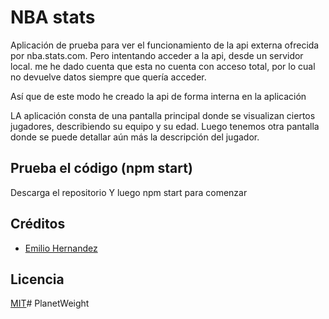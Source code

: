 # NBA stats

Aplicación de prueba para ver el funcionamiento de la api externa ofrecida por nba.stats.com.
Pero intentando acceder a la api, desde un servidor local. me he dado cuenta que esta no cuenta con acceso total, por lo cual no devuelve datos siempre que quería acceder.

Así que de este modo he creado la api de forma interna en la aplicación

LA aplicación consta de una pantalla  principal donde se visualizan ciertos jugadores, describiendo su equipo y su edad. Luego tenemos otra pantalla donde se puede detallar aún más la descripción del jugador.

## Prueba el código (npm start)
Descarga el repositorio
Y luego npm start para comenzar

## Créditos

- [Emilio Hernandez](https://www.linkedin.com/in/emilio-rafael-hernandez-perez-3a8bb540/)

## Licencia

[MIT](https://opensource.org/licenses/MIT)# PlanetWeight
